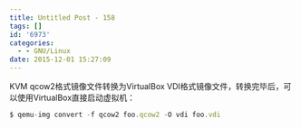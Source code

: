 ```yaml
---
title: Untitled Post - 158
tags: []
id: '6973'
categories:
  - - GNU/Linux
date: 2015-12-01 15:27:09
---
```


KVM qcow2格式镜像文件转换为VirtualBox VDI格式镜像文件，转换完毕后，可以使用VirtualBox直接启动虚拟机：
```js
$ qemu-img convert -f qcow2 foo.qcow2 -O vdi foo.vdi
```
